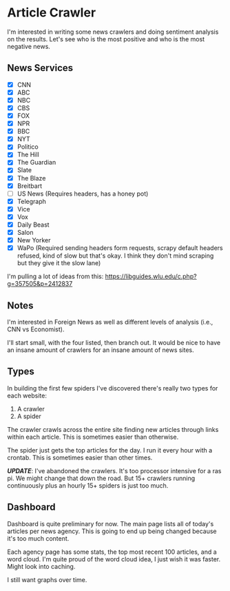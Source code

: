 # Article Crawler

I'm interested in writing some news crawlers and doing sentiment analysis on the
results. Let's see who is the most positive and who is the most negative news.

## News Services

- [X] CNN
- [X] ABC
- [X] NBC
- [X] CBS
- [X] FOX
- [X] NPR
- [X] BBC
- [X] NYT
- [X] Politico
- [X] The Hill
- [X] The Guardian
- [X] Slate
- [X] The Blaze
- [X] Breitbart
- [ ] US News (Requires headers, has a honey pot)
- [X] Telegraph
- [X] Vice
- [X] Vox
- [X] Daily Beast
- [X] Salon
- [X] New Yorker
- [X] WaPo (Required sending headers form requests, scrapy default headers
  refused, kind of slow but that's okay. I think they don't mind scraping but
  they give it the slow lane)

I'm pulling a lot of ideas from this: https://libguides.wlu.edu/c.php?g=357505&p=2412837


## Notes

I'm interested in Foreign News as well as different levels of analysis (i.e.,
CNN vs Economist).

I'll start small, with the four listed, then branch out. It would be nice to
have an insane amount of crawlers for an insane amount of news sites.

## Types

In building the first few spiders I've discovered there's really two types for
each website:

1. A crawler
2. A spider

The crawler crawls across the entire site finding new articles through links
within each article. This is sometimes easier than otherwise.

The spider just gets the top articles for the day. I run it every hour with a
crontab. This is sometimes easier than other times.

***UPDATE***: I've abandoned the crawlers. It's too processor intensive for a
ras pi. We might change that down the road. But 15+ crawlers running
continuously plus an hourly 15+ spiders is just too much.

## Dashboard

Dashboard is quite preliminary for now. The main page lists all of today's
articles per news agency. This is going to end up being changed because it's too
much content.

Each agency page has some stats, the top most recent 100 articles, and a word
cloud. I'm quite proud of the word cloud idea, I just wish it was faster. Might
look into caching.

I still want graphs over time.
